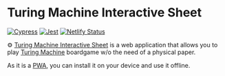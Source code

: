 # Turing Machine Interactive Sheet

[![Cypress](https://github.com/accuzyle/turing-machine-interactive-sheet/actions/workflows/cypress.yml/badge.svg)](https://github.com/accuzyle/turing-machine-interactive-sheet/actions/workflows/cypress.yml)
[![Jest](https://github.com/accuzyle/turing-machine-interactive-sheet/actions/workflows/jest.yml/badge.svg)](https://github.com/accuzyle/turing-machine-interactive-sheet/actions/workflows/jest.yml)
[![Netlify Status](https://api.netlify.com/api/v1/badges/d0488dea-2e43-40f7-bb89-6675803a1926/deploy-status)](https://app.netlify.com/sites/turing-machine-interative-sheet/deploys)

⚙️ [Turing Machine Interactive Sheet](https://turingmachine-is.netlify.app/) is a web application that allows you to play [Turing Machine](https://www.turingmachine.info/) boardgame w/o the need of a physical paper.

As it is a [PWA](https://support.google.com/chrome/answer/9658361?hl=en&co=GENIE.Platform%3DDesktop), you can install it on your device and use it offline.

